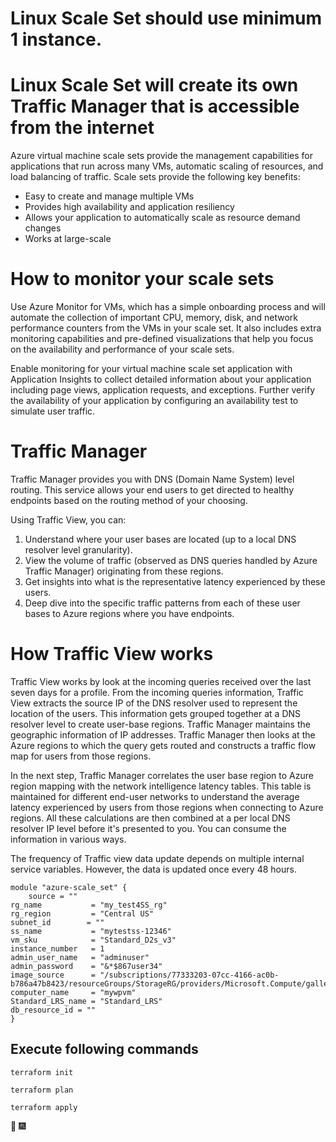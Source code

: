 # Linux Scale Set should use minimum 1 instance.
# Linux Scale Set will create its own Traffic Manager that is accessible from the internet


Azure virtual machine scale sets provide the management capabilities for applications that run across many VMs, automatic scaling of resources, and load balancing of traffic. Scale sets provide the following key benefits:

  * Easy to create and manage multiple VMs
  * Provides high availability and application resiliency
  * Allows your application to automatically scale as resource demand changes
  * Works at large-scale


  # How to monitor your scale sets                
Use Azure Monitor for VMs, which has a simple onboarding process and will automate the collection of important CPU, memory, disk, and network performance counters from the VMs in your scale set. It also includes extra monitoring capabilities and pre-defined visualizations that help you focus on the availability and performance of your scale sets.

Enable monitoring for your virtual machine scale set application with Application Insights to collect detailed information about your application including page views, application requests, and exceptions. Further verify the availability of your application by configuring an availability test to simulate user traffic.



# Traffic Manager 
   Traffic Manager provides you with DNS (Domain Name System) level routing. This service allows your end users to get directed to healthy endpoints based on the routing method of your choosing.

Using Traffic View, you can:
  1. Understand where your user bases are located (up to a local DNS resolver level granularity).
  2. View the volume of traffic (observed as DNS queries handled by Azure Traffic Manager) originating from these regions.
  3. Get insights into what is the representative latency experienced by these users.
  4. Deep dive into the specific traffic patterns from each of these user bases to Azure regions where you have endpoints.



# How Traffic View works          
   Traffic View works by look at the incoming queries received over the last seven days for a profile. From the incoming queries information, Traffic View extracts the source IP of the DNS resolver used to represent the location of the users. This information gets grouped together at a DNS resolver level to create user-base regions. Traffic Manager maintains the geographic information of IP addresses. Traffic Manager then looks at the Azure regions to which the query gets routed and constructs a traffic flow map for users from those regions.

In the next step, Traffic Manager correlates the user base region to Azure region mapping with the network intelligence latency tables. This table is maintained for different end-user networks to understand the average latency experienced by users from those regions when connecting to Azure regions. All these calculations are then combined at a per local DNS resolver IP level before it's presented to you. You can consume the information in various ways.

The frequency of Traffic view data update depends on multiple internal service variables. However, the data is updated once every 48 hours.

```
module "azure-scale_set" {
    source = ""
rg_name           = "my_test4SS_rg"
rg_region         = "Central US"
subnet_id        = ""
ss_name           = "mytestss-12346"
vm_sku            = "Standard_D2s_v3"
instance_number   = 1
admin_user_name   = "adminuser"
admin_password    = "&*$867user34"
image_source      = "/subscriptions/77333203-07cc-4166-ac0b-b786a47b8423/resourceGroups/StorageRG/providers/Microsoft.Compute/galleries/UbuntuApache1/images/targetUbuntu/versions/0.0.1"
computer_name     = "mywpvm"
Standard_LRS_name = "Standard_LRS"
db_resource_id = ""
}
```
## Execute following commands
```
terraform init
```
```
terraform plan
```
```
terraform apply
```
 :tada: :fireworks:

